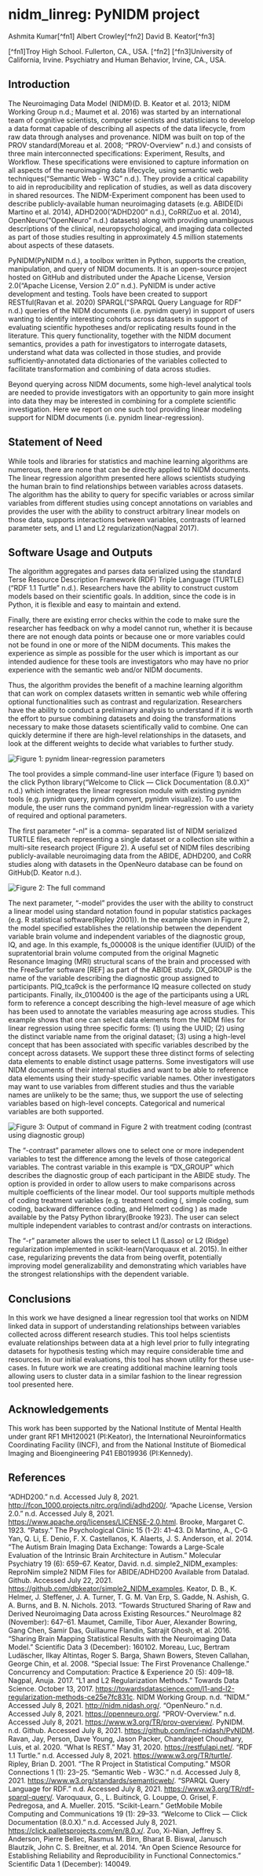 nidm_linreg: PyNIDM project
===============
Ashmita Kumar[^fn1]
Albert Crowley[^fn2]
David B. Keator[^fn3]

[^fn1]Troy High School. Fullerton, CA., USA.
[^fn2]
[^fn3]University of California, Irvine.  Psychiatry and Human Behavior, Irvine, CA., USA.

Introduction
---------------
The Neuroimaging Data Model (NIDM)(D. B. Keator et al. 2013; NIDM Working Group n.d.; Maumet et al. 2016) was started by an international team of cognitive scientists, computer scientists and statisticians to develop a data format capable of describing all aspects of the data lifecycle, from raw data through analyses and provenance.  NIDM was built on top of the PROV standard(Moreau et al. 2008; “PROV-Overview” n.d.) and consists of three main interconnected specifications: Experiment, Results, and Workflow.  These specifications were envisioned to capture information on all aspects of the neuroimaging data lifecycle, using semantic web techniques(“Semantic Web - W3C” n.d.). They provide a critical capability to aid in reproducibility and replication of studies, as well as data discovery in shared resources.  The NIDM-Experiment component has been used to describe publicly-available human neuroimaging datasets (e.g. ABIDE(Di Martino et al. 2014), ADHD200(“ADHD200” n.d.), CoRR(Zuo et al. 2014), OpenNeuro(“OpenNeuro” n.d.) datasets) along with providing unambiguous descriptions of the clinical, neuropsychological, and imaging data collected as part of those studies resulting in approximately 4.5 million statements about aspects of these datasets.    

PyNIDM(PyNIDM n.d.), a toolbox written in Python, supports the creation, manipulation, and query of NIDM documents.  It is an open-source project hosted on GitHub and distributed under the Apache License, Version 2.0(“Apache License, Version 2.0” n.d.).  PyNIDM is under active development and testing.  Tools have been created to support RESTful(Ravan et al. 2020) SPARQL(“SPARQL Query Language for RDF” n.d.) queries of the NIDM documents (i.e. pynidm query) in support of users wanting to identify interesting cohorts across datasets in support of evaluating scientific hypotheses and/or replicating results found in the literature.  This query functionality, together with the NIDM document semantics, provides a path for investigators to interrogate datasets, understand what data was collected in those studies, and provide sufficiently-annotated data dictionaries of the variables collected to facilitate transformation and combining of data across studies.    

Beyond querying across NIDM documents, some high-level analytical tools are needed to provide investigators with an opportunity to gain more insight into data they may be interested in combining for a complete scientific investigation.  Here we report on one such tool providing linear modeling support for NIDM documents (i.e. pynidm linear-regression).

Statement of Need
---------------
While tools and libraries for statistics and machine learning algorithms  are numerous, there are none that can be directly applied to NIDM documents.  The linear regression algorithm presented here allows scientists studying the human brain to find relationships between variables across datasets. The algorithm has the ability to query for specific variables or across similar variables from different studies using concept annotations on variables and provides the user with the ability to construct arbitrary linear models on those data, supports interactions between variables, contrasts of learned parameter sets, and L1 and L2 regularization(Nagpal 2017).   

Software Usage and Outputs
---------------
The algorithm aggregates and parses data serialized using  the standard Terse Resource Description Framework (RDF) Triple Language (TURTLE) (“RDF 1.1 Turtle” n.d.). Researchers have the ability to construct custom models  based on their scientific goals. In addition, since the code is in Python, it is flexible and easy to maintain and extend.

Finally, there are existing error checks within the code to make sure the researcher has feedback on why a model cannot run, whether it is because there are not enough data points or because one or more  variables could not be found in one or more of the NIDM documents. This makes the experience as simple as possible for the user which is important as our intended audience for these tools are investigators who may have no prior experience with the semantic web and/or NIDM documents.

Thus, the algorithm provides the benefit of a machine learning algorithm that can work on complex datasets written in semantic web while offering optional functionalities such as contrast and regularization. Researchers have the ability to conduct a preliminary analysis to understand if it is worth the effort to pursue combining datasets and doing the transformations necessary to make those datasets scientifically valid to combine. One can quickly determine if there are high-level relationships in the datasets, and look at the different weights to decide what variables to further study.

![Figure 1: pynidm linear-regression parameters](./fig-1.png)

The tool provides a simple command-line user interface (Figure 1) based on the click Python library(“Welcome to Click — Click Documentation (8.0.X)” n.d.) which integrates the linear regression module with existing pynidm tools (e.g. pynidm query, pynidm convert, pynidm visualize).  To use the module, the user runs the command pynidm linear-regression with a variety of required and optional parameters. 

The first parameter “-nl” is a comma- separated list of NIDM serialized TURTLE files, each representing a single dataset or a collection site within a multi-site research project (Figure 2).  A useful set of NIDM files describing publicly-available neuroimaging data from the ABIDE, ADHD200, and CoRR studies along with datasets in the OpenNeuro database can be found on GitHub(D. Keator n.d.).

![Figure 2: The full command](./fig-2.png)

The next parameter,  “-model” provides the user with the ability to construct a linear model using standard notation found in popular statistics packages (e.g. R statistical software(Ripley 2001)). In the example shown in Figure 2, the model specified establishes the relationship between the dependent variable brain volume  and independent variables of the diagnostic group, IQ, and age.  In this example, fs_000008 is the unique identifier (UUID) of the supratentorial brain volume computed from the original Magnetic Resonance Imaging (MRI) structural scans of the brain and processed with the FreeSurfer software [REF] as part of the ABIDE study. DX_GROUP is the name of the variable describing the  diagnostic group assigned to participants. PIQ_tca9ck is the performance IQ measure collected on study participants.  Finally, ilx_0100400 is the age of the participants using a URL form to reference a concept describing the high-level measure of age which has been used to annotate the variables measuring age across studies.  This example shows that one can select data elements from the NIDM files for linear regression using three specific forms: (1) using the UUID; (2) using the distinct variable name from the original dataset; (3) using a high-level concept that has been associated with specific variables described by the concept across datasets.  We support these three distinct forms of selecting data elements to enable distinct usage patterns.  Some investigators will use NIDM documents of their internal studies and want to be able to reference data elements using their study-specific variable names.  Other investigators may want to use variables from different studies and thus the variable names are unlikely to be the same; thus, we support the use of selecting variables based on high-level concepts. Categorical and numerical variables are both supported.

![Figure 3: Output of command in Figure 2 with treatment coding (contrast using diagnostic group)](./fig-3.png)

The “-contrast” parameter allows one to select one or more independent variables to test the difference among the levels of those categorical variables. The contrast variable in this example is “DX_GROUP” which describes the diagnostic group of each participant in the ABIDE study.  The option is provided in order to allow users to make comparisons across multiple coefficients of the linear model.  Our tool supports multiple methods of coding treatment variables (e.g. treatment coding (, simple coding, sum coding, backward difference coding, and Helmert coding ) as made available by the Patsy Python library(Brooke 1923).  The user can select multiple independent variables to contrast and/or contrasts on interactions.

The “-r” parameter allows the user to select L1 (Lasso) or L2 (Ridge) regularization implemented in scikit-learn(Varoquaux et al. 2015). In either case, regularizing prevents the data from being overfit, potentially improving model generalizability and demonstrating which variables have the strongest relationships with the dependent variable. 

Conclusions
---------------
In this work we have designed a linear regression tool that works on NIDM linked data in support of understanding relationships between variables collected across different research studies.  This tool helps scientists evaluate relationships between data at a high level prior to fully integrating datasets for hypothesis testing which may require considerable time and resources.  In our initial evaluations, this tool has shown utility for these use-cases.  In future work we are creating additional machine learning tools allowing users to cluster data in a similar fashion to the linear regression tool presented here.

Acknowledgements
---------------
This work has been supported by the National Institute of Mental Health under grant RF1 MH120021 (PI:Keator), the International Neuroinformatics Coordinating Facility (INCF), and from the National Institute of Biomedical Imaging and Bioengineering P41 EB019936 (PI:Kennedy).

References
---------------
“ADHD200.” n.d. Accessed July 8, 2021. http://fcon_1000.projects.nitrc.org/indi/adhd200/.
“Apache License, Version 2.0.” n.d. Accessed July 8, 2021. https://www.apache.org/licenses/LICENSE-2.0.html.
Brooke, Margaret C. 1923. “Patsy.” The Psychological Clinic 15 (1-2): 41–43.
Di Martino, A., C-G Yan, Q. Li, E. Denio, F. X. Castellanos, K. Alaerts, J. S. Anderson, et al. 2014. “The Autism Brain Imaging Data Exchange: Towards a Large-Scale Evaluation of the Intrinsic Brain Architecture in Autism.” Molecular Psychiatry 19 (6): 659–67.
Keator, David. n.d. simple2_NIDM_examples: ReproNim simple2 NIDM Files for ABIDE/ADHD200 Available from Datalad. Github. Accessed July 22, 2021. https://github.com/dbkeator/simple2_NIDM_examples.
Keator, D. B., K. Helmer, J. Steffener, J. A. Turner, T. G. M. Van Erp, S. Gadde, N. Ashish, G. A. Burns, and B. N. Nichols. 2013. “Towards Structured Sharing of Raw and Derived Neuroimaging Data across Existing Resources.” NeuroImage 82 (November): 647–61.
Maumet, Camille, Tibor Auer, Alexander Bowring, Gang Chen, Samir Das, Guillaume Flandin, Satrajit Ghosh, et al. 2016. “Sharing Brain Mapping Statistical Results with the Neuroimaging Data Model.” Scientific Data 3 (December): 160102.
Moreau, Luc, Bertram Ludäscher, Ilkay Altintas, Roger S. Barga, Shawn Bowers, Steven Callahan, George Chin, et al. 2008. “Special Issue: The First Provenance Challenge.” Concurrency and Computation: Practice & Experience 20 (5): 409–18.
Nagpal, Anuja. 2017. “L1 and L2 Regularization Methods.” Towards Data Science. October 13, 2017. https://towardsdatascience.com/l1-and-l2-regularization-methods-ce25e7fc831c.
NIDM Working Group. n.d. “NIDM.” Accessed July 8, 2021. http://nidm.nidash.org/.
“OpenNeuro.” n.d. Accessed July 8, 2021. https://openneuro.org/.
“PROV-Overview.” n.d. Accessed July 8, 2021. https://www.w3.org/TR/prov-overview/.
PyNIDM. n.d. Github. Accessed July 8, 2021. https://github.com/incf-nidash/PyNIDM.
Ravan, Jay, Person, Dave Young, Jason Packer, Chandrajeet Choudhary, Luis, et al. 2020. “What Is REST.” May 31, 2020. https://restfulapi.net/.
“RDF 1.1 Turtle.” n.d. Accessed July 8, 2021. https://www.w3.org/TR/turtle/.
Ripley, Brian D. 2001. “The R Project in Statistical Computing.” MSOR Connections 1 (1): 23–25.
“Semantic Web - W3C.” n.d. Accessed July 8, 2021. https://www.w3.org/standards/semanticweb/.
“SPARQL Query Language for RDF.” n.d. Accessed July 8, 2021. https://www.w3.org/TR/rdf-sparql-query/.
Varoquaux, G., L. Buitinck, G. Louppe, O. Grisel, F. Pedregosa, and A. Mueller. 2015. “Scikit-Learn.” GetMobile Mobile Computing and Communications 19 (1): 29–33.
“Welcome to Click — Click Documentation (8.0.X).” n.d. Accessed July 8, 2021. https://click.palletsprojects.com/en/8.0.x/.
Zuo, Xi-Nian, Jeffrey S. Anderson, Pierre Bellec, Rasmus M. Birn, Bharat B. Biswal, Janusch Blautzik, John C. S. Breitner, et al. 2014. “An Open Science Resource for Establishing Reliability and Reproducibility in Functional Connectomics.” Scientific Data 1 (December): 140049.
